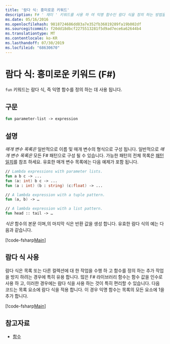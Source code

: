 ```yaml
---
title: '람다 식: 흥미로운 키워드'
description: F# ' 재미 ' 키워드를 사용 하 여 익명 함수인 람다 식을 정의 하는 방법을 알아봅니다.
ms.date: 05/16/2016
ms.openlocfilehash: 9818724686dd83a7e352fb36819289fa19b002df
ms.sourcegitcommit: f20dd18dbcf2275513281f5d9ad7ece6a62644b4
ms.translationtype: MT
ms.contentlocale: ko-KR
ms.lasthandoff: 07/30/2019
ms.locfileid: "68630670"
---
```

# <a name="lambda-expressions-the-fun-keyword-f"></a>람다 식: 흥미로운 키워드 (F#)

`fun` 키워드는 람다 식, 즉 익명 함수를 정의 하는 데 사용 됩니다.

## <a name="syntax"></a>구문

```fsharp
fun parameter-list -> expression
```

## <a name="remarks"></a>설명

*매개 변수 목록은* 일반적으로 이름 및 매개 변수의 형식으로 구성 됩니다. 일반적으로 *매개 변수 목록은* 모든 F# 패턴으로 구성 될 수 있습니다. 가능한 패턴의 전체 목록은 [패턴 일치](../pattern-matching.md)를 참조 하세요. 유효한 매개 변수 목록에는 다음 예제가 포함 됩니다.

```fsharp
// Lambda expressions with parameter lists.
fun a b c -> ...
fun (a: int) b c -> ...
fun (a : int) (b : string) (c:float) -> ...

// A lambda expression with a tuple pattern.
fun (a, b) -> …

// A lambda expression with a list pattern.
fun head :: tail -> …
```

*식은* 함수의 본문 이며,의 마지막 식은 반환 값을 생성 합니다. 유효한 람다 식의 예는 다음과 같습니다.

[!code-fsharp[Main](~/samples/snippets/fsharp/lang-ref-1/snippet301.fs)]

## <a name="using-lambda-expressions"></a>람다 식 사용

람다 식은 목록 또는 다른 컬렉션에 대 한 작업을 수행 하 고 함수를 정의 하는 추가 작업을 방지 하려는 경우에 특히 유용 합니다. 많은 F# 라이브러리 함수는 함수 값을 인수로 사용 하 고, 이러한 경우에는 람다 식을 사용 하는 것이 특히 편리할 수 있습니다. 다음 코드는 목록 요소에 람다 식을 적용 합니다. 이 경우 익명 함수는 목록의 모든 요소에 1을 추가 합니다.

[!code-fsharp[Main](~/samples/snippets/fsharp/lang-ref-1/snippet302.fs)]

## <a name="see-also"></a>참고자료

- [함수](index.md)
